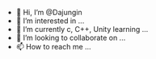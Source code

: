 - 👋 Hi, I’m @Dajungin
- 👀 I’m interested in ...                                                  
- 🌱 I’m currently c, C++, Unity learning ...
- 💞️ I’m looking to collaborate on ...
- 📫 How to reach me ...

<!---
Dajungin/Dajungin is a ✨ special ✨ repository because its `README.md` (this file) appears on your GitHub profile.
You can click the Preview link to take a look at your changes.
--->

